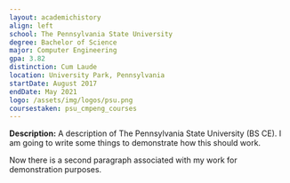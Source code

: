 ```yaml
---
layout: academichistory
align: left
school: The Pennsylvania State University
degree: Bachelor of Science
major: Computer Engineering
gpa: 3.82
distinction: Cum Laude
location: University Park, Pennsylvania
startDate: August 2017
endDate: May 2021
logo: /assets/img/logos/psu.png
coursestaken: psu_cmpeng_courses
---
```

**Description:** A description of The Pennsylvania State University (BS CE). I am going to write some things to demonstrate how this should work.

Now there is a second paragraph associated with my work for demonstration purposes.